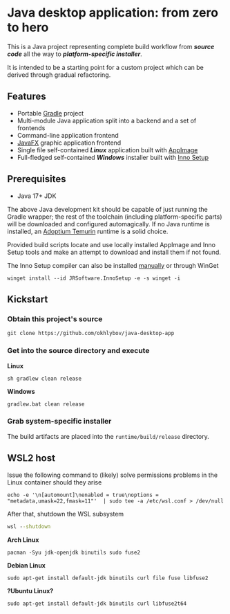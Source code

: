 # Java desktop application: from zero to hero

This is a Java project representing complete build workflow from ***source code*** all the way to ***platform-specific installer***.

It is intended to be a starting point for a custom project which can be derived through gradual refactoring.

## Features

* Portable [Gradle](https://gradle.org/) project
* Multi-module Java application split into a backend and a set of frontends
* Command-line application frontend
* [JavaFX](https://openjfx.io/) graphic application frontend
* Single file self-contained ***Linux*** application built with [AppImage](https://appimage.org/)
* Full-fledged self-contained ***Windows*** installer built with [Inno Setup](https://jrsoftware.org/isinfo.php)

## Prerequisites

* Java 17+ JDK

The above Java development kit should be capable of just running the Gradle wrapper; the rest of the toolchain
(including platform-specific parts) will be downloaded and configured automagically.
If no Java runtime is installed, an [Adoptium Temurin](https://adoptium.net/temurin/releases/?version=17)
runtime is a solid choice.

Provided build scripts locate and use locally installed AppImage and Inno Setup tools and make an attempt to
download and install them if not found.

The Inno Setup compiler can also be installed [manually](https://jrsoftware.org/isdl.php) or through WinGet

```shell
winget install --id JRSoftware.InnoSetup -e -s winget -i
```

## Kickstart

### Obtain this project's source

```shell
git clone https://github.com/okhlybov/java-desktop-app
```

### Get into the source directory and execute

__Linux__

```shell
sh gradlew clean release
```

__Windows__

```shell
gradlew.bat clean release
```

### Grab system-specific installer

The build artifacts are placed into the `runtime/build/release` directory.

## WSL2 host

Issue the following command to (likely) solve permissions problems in the Linux container should they arise

```shell
echo -e '\n[automount]\nenabled = true\noptions = "metadata,umask=22,fmask=11"'  | sudo tee -a /etc/wsl.conf > /dev/null
```

After that, shutdown the WSL subsystem

```cmd
wsl --shutdown
```

__Arch Linux__

```shell
pacman -Syu jdk-openjdk binutils sudo fuse2
```

__Debian Linux__

```shell
sudo apt-get install default-jdk binutils curl file fuse libfuse2
```

__?Ubuntu Linux?__

```shell
sudo apt-get install default-jdk binutils curl libfuse2t64
```
